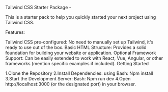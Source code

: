 Tailwind CSS Starter Package - 

This is a starter pack to help you quickly started your next project using Tailwind CSS.

Features:

Tailwind CSS pre-configured: No need to manually set up Tailwind, it's ready to use out of the box.
Basic HTML Structure: Provides a solid foundation for building your website or application.
Optional Framework Support: Can be easily extended to work with React, Vue, Angular, or other frameworks (mention specific examples if included).
Getting Started

1.Clone the Repository
2.Install Dependencies: using 
Bash: Npm install
3.Start the Development Server:
Bash: Npm run dev
4.Open http://localhost:3000 (or the designated port) in your browser.
